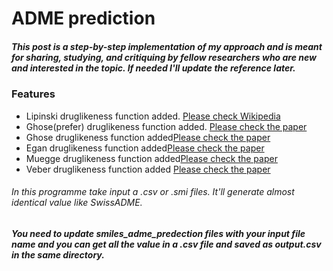 # ADME prediction


##### This post is a step-by-step implementation of my approach and is meant for sharing, studying, and critiquing by fellow researchers who are new and interested in the topic. If needed I'll update the reference later. 
### Features

- Lipinski druglikeness function added. [Please check Wikipedia](https://en.wikipedia.org/wiki/Lipinski%27s_rule_of_five)
- Ghose(prefer) druglikeness function added. [Please check the paper](https://github.com/santuchal/adme_predection/blob/master/ref/ghose1999.pdf)
- Ghose druglikeness function added[Please check the paper](https://github.com/santuchal/adme_predection/blob/master/ref/ghose1999.pdf)
- Egan druglikeness function added[Please check the paper](https://github.com/santuchal/adme_predection/blob/master/ref/egan2000.pdf)
- Muegge druglikeness function added[Please check the paper](https://github.com/santuchal/adme_predection/blob/master/ref/muegge2001.pdf)
- Veber druglikeness function added [Please check the paper](https://github.com/santuchal/adme_predection/blob/master/ref/veber2002.pdf)

###### In this programme take input a .csv or .smi files. It'll generate almost identical value like SwissADME. 

##### You need to update smiles_adme_predection files with your input file name and you can get all the value in a .csv file and saved as output.csv in the same directory. 
